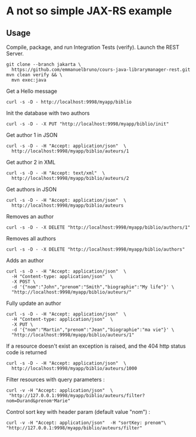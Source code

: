 # A not so simple JAX-RS example

## Usage

Compile, package, and run Integration Tests (verify). Launch the REST Server.
```shell
git clone --branch jakarta \
  https://github.com/emmanuelbruno/cours-java-librarymanager-rest.git
mvn clean verify && \
  mvn exec:java
```

Get a Hello message
```shell
curl -s -D - http://localhost:9998/myapp/biblio
```

Init the database with two authors
```shell
curl -s -D - -X PUT "http://localhost:9998/myapp/biblio/init"
```

Get author 1 in JSON
```shell
curl -s -D - -H "Accept: application/json"  \
  http://localhost:9998/myapp/biblio/auteurs/1
```

Get author 2 in XML
```shell
curl -s -D - -H "Accept: text/xml"  \
  http://localhost:9998/myapp/biblio/auteurs/2
```

Get authors in JSON
```shell
curl -s -D - -H "Accept: application/json"  \
  http://localhost:9998/myapp/biblio/auteurs
```

Removes an author
```shell
curl -s -D - -X DELETE "http://localhost:9998/myapp/biblio/authors/1"
```

Removes all authors
```shell
curl -s -D - -X DELETE "http://localhost:9998/myapp/biblio/authors"
```

Adds an author
```shell
curl -s -D - -H "Accept: application/json"  \
  -H "Content-type: application/json"  \
  -X POST \
  -d '{"nom":"John","prenom":"Smith","biographie":"My life"}' \
  "http://localhost:9998/myapp/biblio/auteurs/"
```

Fully update an author
```shell
curl -s -D - -H "Accept: application/json"  \
  -H "Content-type: application/json"  \
  -X PUT \
  -d '{"nom":"Martin","prenom":"Jean","biographie":"ma vie"}' \
  "http://localhost:9998/myapp/biblio/auteurs/1"
```

If a resource doesn't exist an exception is raised, and the 404 http status code is returned
```shell
curl -s -D - -H "Accept: application/json"  \
  http://localhost:9998/myapp/biblio/auteurs/1000
```

Filter resources with query parameters :
```shell
curl -v -H "Accept: application/json"  \
 "http://127.0.0.1:9998/myapp/biblio/auteurs/filter?nom=Durand&prenom⁼Marie"
```
Control sort key with header param (default value "nom") :
```shell
curl -v -H "Accept: application/json"  -H "sortKey: prenom"\
"http://127.0.0.1:9998/myapp/biblio/auteurs/filter"
```